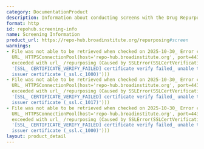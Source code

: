 ```yaml
---
category: DocumentationProduct
description: Information about conducting screens with the Drug Repurposing Hub library
format: http
id: repohub.screening-info
name: Screening Information
product_url: https://repo-hub.broadinstitute.org/repurposing#screen
warnings:
- File was not able to be retrieved when checked on 2025-10-30_ Error connecting to
  URL_ HTTPSConnectionPool(host='repo-hub.broadinstitute.org', port=443)_ Max retries
  exceeded with url_ /repurposing (Caused by SSLError(SSLCertVerificationError(1,
  '[SSL_ CERTIFICATE_VERIFY_FAILED] certificate verify failed_ unable to get local
  issuer certificate (_ssl.c_1000)')))
- File was not able to be retrieved when checked on 2025-10-30_ Error connecting to
  URL_ HTTPSConnectionPool(host='repo-hub.broadinstitute.org', port=443)_ Max retries
  exceeded with url_ /repurposing (Caused by SSLError(SSLCertVerificationError(1,
  '[SSL_ CERTIFICATE_VERIFY_FAILED] certificate verify failed_ unable to get local
  issuer certificate (_ssl.c_1017)')))
- File was not able to be retrieved when checked on 2025-10-30_ Error connecting to
  URL_ HTTPSConnectionPool(host='repo-hub.broadinstitute.org', port=443)_ Max retries
  exceeded with url_ /repurposing (Caused by SSLError(SSLCertVerificationError(1,
  '[SSL_ CERTIFICATE_VERIFY_FAILED] certificate verify failed_ unable to get local
  issuer certificate (_ssl.c_1000)')))
layout: product_detail
---
```

